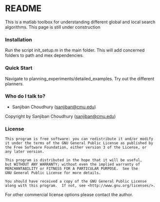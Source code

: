 # README #

This is a matlab toolbox for understanding different global and local search algorithms. This page is still under construction

### Installation ###
Run the script init_setup.m in the main folder. This will add concerned folders to path and mex dependencies.

### Quick Start ###
Navigate to planning_experiments/detailed_examples. Try out the different planners.

### Who do I talk to? ###

* Sanjiban Choudhury (sanjiban@cmu.edu)

Copyright by Sanjiban Choudhury (sanjiban@cmu.edu)

### License ###

    This program is free software: you can redistribute it and/or modify
    it under the terms of the GNU General Public License as published by
    the Free Software Foundation, either version 3 of the License, or
    any later version.

    This program is distributed in the hope that it will be useful,
    but WITHOUT ANY WARRANTY; without even the implied warranty of
    MERCHANTABILITY or FITNESS FOR A PARTICULAR PURPOSE.  See the
    GNU General Public License for more details.

    You should have received a copy of the GNU General Public License
    along with this program.  If not, see <http://www.gnu.org/licenses/>.

For other commercial license options please contact the author.